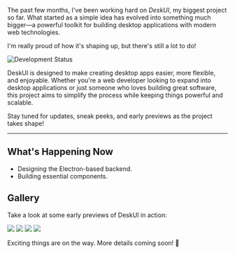 The past few months, I've been working hard on *DeskUI*, my biggest project so far. What started as a simple idea has evolved into something much bigger—a powerful toolkit for building desktop applications with modern web technologies.

I'm really proud of how it's shaping up, but there's still a lot to do!

![Development Status]($progressbar20)

DeskUI is designed to make creating desktop apps easier, more flexible, and enjoyable. Whether you're a web developer looking to expand into desktop applications or just someone who loves building great software, this project aims to simplify the process while keeping things powerful and scalable.

Stay tuned for updates, sneak peeks, and early previews as the project takes shape!

---

## What's Happening Now
- Designing the Electron-based backend.
- Building essential components.

## Gallery

Take a look at some early previews of DeskUI in action:

![](/markdown/projects/deskui/img/sample1.png)
![](/markdown/projects/deskui/img/sample2.png)
![](/markdown/projects/deskui/img/sample3.png)
![](/markdown/projects/deskui/img/sample4.png)

Exciting things are on the way. More details coming soon! 🚀